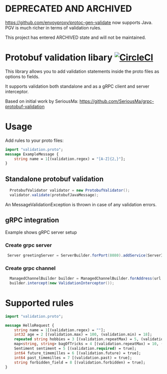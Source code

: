# DEPRECATED AND ARCHIVED

https://github.com/envoyproxy/protoc-gen-validate now supports Java. PGV is much richer in terms of validation rules.

This project has entered ARCHIVED state and will not be maintained.

# Protobuf validation libary [![CircleCI](https://circleci.com/gh/entur/protobuf-validation.svg?style=svg)](https://circleci.com/gh/entur/protobuf-validation)

This library allows you to add validation statements inside the proto files as options to fields.

It supports validation both standalone and as a gRPC client and server interceptor.

Based on initial work by SeriousMa: https://github.com/SeriousMa/grpc-protobuf-validation

# Usage

Add rules to your proto files:
```proto
import "validation.proto";
message ExampleMessage {
    string name = 1[(validation.regex) = "[A-Z]{2,}"];
}
```

## Standalone protobuf validation

```java
  ProtobufValidator validator = new ProtobufValidator();
  validator.validate(protobufJavaMessage);
```

An MessageValidationException is thrown in case of any validation errors.

## gRPC integration

Example shows gRPC server setup

### Create grpc server 
```java
 Server greetingServer = ServerBuilder.forPort(8080).addService(ServerInterceptors.intercept(new GreetingServiceImpl(), new ValidationInterceptor())).build();

```

### Create grpc channel

```java
  ManagedChannelBuilder builder = ManagedChannelBuilder.forAddress(url.getHost(), url.getPort()).usePlaintext(true);
  builder.intercept(new ValidationInterceptor());
```

# Supported rules

```proto
import "validation.proto";

message HelloRequest {
    string name = 1[(validation.regex) = ""];
    int32 age = 2 [(validation.max) = 100, (validation.min) = 18];
    repeated string hobbies = 3 [(validation.repeatMax) = 5, (validation.repeatMin) = 2];
    map<string, string> bagOfTricks = 4 [(validation.repeatMax) = 10, (validation.repeatMin) = 2];
    Sentiment sentiment = 5 [(validation.required) = true];
    int64 future_timemilles = 6 [(validation.future) = true];
    int64 past_timemilles = 7 [(validation.past) = true];
    string forbidden_field = 8 [(validation.forbidden) = true];
}
```
